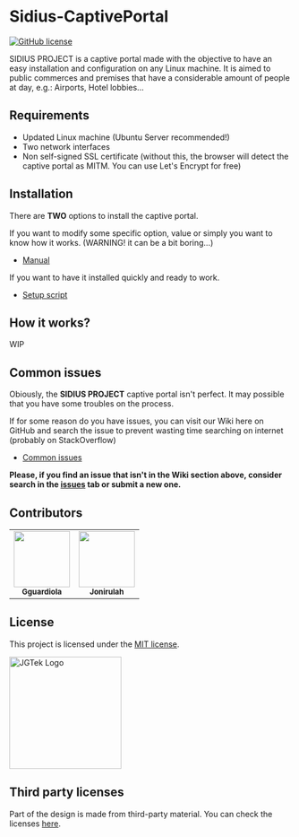 
# Sidius-CaptivePortal

[![GitHub license](https://img.shields.io/badge/license-MIT-blue.svg)](https://raw.githubusercontent.com/Gguardiola/Sidius-CaptivePortal/master/LICENSE)


SIDIUS PROJECT is a captive portal made with the objective to have an easy installation and configuration on any Linux machine. It is aimed to public commerces and premises that have a considerable amount of people at day, e.g.: Airports, Hotel lobbies...

## Requirements

  - Updated Linux machine (Ubuntu Server recommended!)
  - Two network interfaces
  - Non self-signed SSL certificate (without this, the browser will detect the captive portal as MITM. You can use Let's Encrypt for free)
  
## Installation

There are <strong>TWO</strong> options to install the captive portal.

 If you want to modify some specific option, value or simply you want to know how it works. (WARNING! it can be a bit boring...)
 
 - [Manual]()
    
If you want to have it installed quickly and ready to work.    

 - [Setup script]()
 
 
 ## How it works?
 
 WIP
 
 ## Common issues
 
 Obiously, the <strong>SIDIUS PROJECT</strong> captive portal isn't perfect. It may possible that you have some troubles on the process.
 
 If for some reason do you have issues, you can visit our Wiki here on GitHub and search the issue to prevent wasting time searching on internet (probably on StackOverflow)
 
  - [Common issues]()
  
 <strong>Please, if you find an issue that isn't in the Wiki section above, consider search in the [issues](https://github.com/Gguardiola/Sidius-CaptivePortal/issues/) tab or submit a new one.</strong>
 
## Contributors 
<!-- ALL-CONTRIBUTORS-LIST:START -->
<!-- prettier-ignore-start -->
<!-- markdownlint-disabled -->
<table>
  <tr>
    <td align="center"><a href="https://github.com/Gguardiola"><img src="https://avatars3.githubusercontent.com/u/51827577?s=460&u=f58449f01ad1c9a411014ff9bb51ba196080d2af&v=4" width="100px;" alt=""/><br /><sub><b>Gguardiola</b></sub></a><br /></td>
    <td align="center"><a href="https://github.com/Jonirulah"><img src="https://avatars2.githubusercontent.com/u/25936173?s=460&u=1dd6479994709e2dbfd946e51279657d7cf40ed4&v=4" width="100px;" alt=""/><br /><sub><b>Jonirulah</b></sub></a><br /></td>
  </tr>
 
</table>

 ## License

 This project is licensed under the [MIT license](LICENSE).
 
<img src="https://i.imgur.com/T9C9bPc.png" width="200px;" alt="JGTek Logo">

 
 ## Third party licenses
 
 
Part of the design is made from third-party material. You can check the licenses [here](https://raw.githubusercontent.com/Gguardiola/Sidius-CaptivePortal/master/licenses.php).
